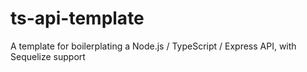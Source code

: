 # ts-api-template
A template for boilerplating a Node.js / TypeScript / Express API, with Sequelize support
